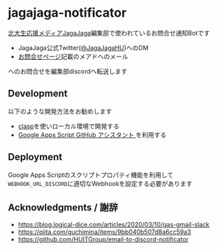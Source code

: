 # jagajaga-notificator

[北大生応援メディアJagaJaga](https://hu-jagajaga.com/)編集部で使われているお問合せ通知Botです

- JagaJaga公式Twitter([@JagaJagaHU](https://twitter.com/JagaJagaHU))へのDM
- [お問合せページ](https://hu-jagajaga.com/contact/)記載のメアドへのメール

へのお問合せを編集部discordへ転送します

## Development

以下のような開発方法をお勧めします

- [clasp](https://github.com/google/clasp)を使いローカル環境で開発する
- [Google Apps Script GitHub アシスタント
](https://chrome.google.com/webstore/detail/google-apps-script-github/lfjcgcmkmjjlieihflfhjopckgpelofo?hl=ja)を利用する

## Deployment

Google Apps Scriptのスクリプトプロパティ機能を利用して`WEBHOOK_URL_DISCORD`に適切なWebhookを設定する必要があります

## Acknowledgments / 謝辞

- <https://blog.logical-dice.com/articles/2020/03/10/gas-gmail-slack>
- <https://qiita.com/guchimina/items/9bb040b507d8a6cc59a3>
- <https://github.com/HUITGroup/email-to-discord-notificator>
